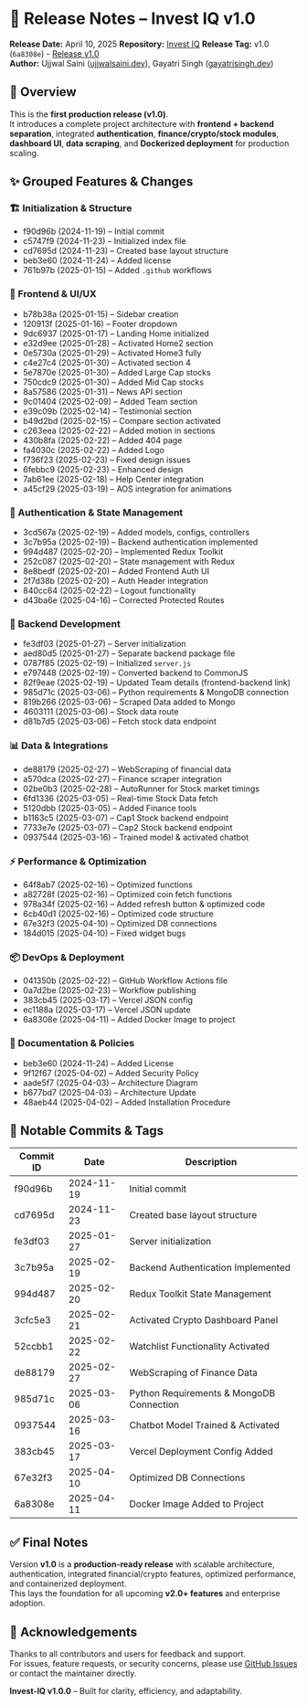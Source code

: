 # 🚀 Release Notes – Invest IQ v1.0

**Release Date:** April 10, 2025
**Repository:** [Invest IQ](https://github.com/UjjwalSaini07/InvestIQ)
**Release Tag:** v1.0 (`6a8308e`) - [Release v1.0](https://github.com/UjjwalSaini07/InvestIQ/releases/tag/v1.0.0)  
**Author:** Ujjwal Saini ([ujjwalsaini.dev](https://ujjwalsaini.dev)), Gayatri Singh ([gayatrisingh.dev](https://portfolio-gayatri-singhs-projects.vercel.app/))

## 📌 Overview
This is the **first production release (v1.0)**.  
It introduces a complete project architecture with **frontend + backend separation**, integrated **authentication**, **finance/crypto/stock modules**, **dashboard UI**, **data scraping**, and **Dockerized deployment** for production scaling.  

## ✨ Grouped Features & Changes

### 🏗 Initialization & Structure
- f90d96b (2024-11-19) – Initial commit  
- c5747f9 (2024-11-23) – Initialized index file  
- cd7695d (2024-11-23) – Created base layout structure  
- beb3e60 (2024-11-24) – Added license  
- 761b97b (2025-01-15) – Added `.github` workflows  

### 🎨 Frontend & UI/UX
- b78b38a (2025-01-15) – Sidebar creation  
- 120913f (2025-01-16) – Footer dropdown  
- 9dc6937 (2025-01-17) – Landing Home initialized  
- e32d9ee (2025-01-28) – Activated Home2 section  
- 0e5730a (2025-01-29) – Activated Home3 fully  
- c4e27c4 (2025-01-30) – Activated section 4  
- 5e7870e (2025-01-30) – Added Large Cap stocks  
- 750cdc9 (2025-01-30) – Added Mid Cap stocks  
- 8a57586 (2025-01-31) – News API section  
- 9c01404 (2025-02-09) – Added Team section  
- e39c09b (2025-02-14) – Testimonial section  
- b49d2bd (2025-02-15) – Compare section activated  
- c263eea (2025-02-22) – Added motion in sections  
- 430b8fa (2025-02-22) – Added 404 page  
- fa4030c (2025-02-22) – Added Logo  
- f736f23 (2025-02-23) – Fixed design issues  
- 6febbc9 (2025-02-23) – Enhanced design  
- 7ab61ee (2025-02-18) – Help Center integration  
- a45cf29 (2025-03-19) – AOS integration for animations  

### 🔐 Authentication & State Management
- 3cd567a (2025-02-19) – Added models, configs, controllers  
- 3c7b95a (2025-02-19) – Backend authentication implemented  
- 994d487 (2025-02-20) – Implemented Redux Toolkit  
- 252c087 (2025-02-20) – State management with Redux  
- 8e8bedf (2025-02-20) – Added Frontend Auth UI  
- 2f7d38b (2025-02-20) – Auth Header integration  
- 840cc64 (2025-02-22) – Logout functionality  
- d43ba6e (2025-04-16) – Corrected Protected Routes  

### 📡 Backend Development
- fe3df03 (2025-01-27) – Server initialization  
- aed80d5 (2025-01-27) – Separate backend package file  
- 0787f85 (2025-02-19) – Initialized `server.js`  
- e797448 (2025-02-19) – Converted backend to CommonJS  
- 82f9eae (2025-02-19) – Updated Team details (frontend-backend link)  
- 985d71c (2025-03-06) – Python requirements & MongoDB connection  
- 819b266 (2025-03-06) – Scraped Data added to Mongo  
- 4603111 (2025-03-06) – Stock data route  
- d81b7d5 (2025-03-06) – Fetch stock data endpoint  

### 📊 Data & Integrations
- de88179 (2025-02-27) – WebScraping of financial data  
- a570dca (2025-02-27) – Finance scraper integration  
- 02be0b3 (2025-02-28) – AutoRunner for Stock market timings  
- 6fd1336 (2025-03-05) – Real-time Stock Data fetch  
- 5120dbb (2025-03-05) – Added Finance tools  
- b1163c5 (2025-03-07) – Cap1 Stock backend endpoint  
- 7733e7e (2025-03-07) – Cap2 Stock backend endpoint  
- 0937544 (2025-03-16) – Trained model & activated chatbot  

### ⚡ Performance & Optimization
- 64f8ab7 (2025-02-16) – Optimized functions  
- a82728f (2025-02-16) – Optimized coin fetch functions  
- 978a34f (2025-02-16) – Added refresh button & optimized code  
- 6cb40d1 (2025-02-16) – Optimized code structure  
- 67e32f3 (2025-04-10) – Optimized DB connections  
- 184d015 (2025-04-10) – Fixed widget bugs  

### 📦 DevOps & Deployment
- 041350b (2025-02-22) – GitHub Workflow Actions file  
- 0a7d2be (2025-02-23) – Workflow publishing  
- 383cb45 (2025-03-17) – Vercel JSON config  
- ec1188a (2025-03-17) – Vercel JSON update  
- 6a8308e (2025-04-11) – Added Docker Image to project  

### 📝 Documentation & Policies
- beb3e60 (2024-11-24) – Added License  
- 9f12f67 (2025-04-02) – Added Security Policy  
- aade5f7 (2025-04-03) – Architecture Diagram  
- b677bd7 (2025-04-03) – Architecture Update  
- 48aeb44 (2025-04-02) – Added Installation Procedure  


## 📂 Notable Commits & Tags

| Commit ID | Date       | Description |
|-----------|------------|-------------|
| f90d96b   | 2024-11-19 | Initial commit |
| cd7695d   | 2024-11-23 | Created base layout structure |
| fe3df03   | 2025-01-27 | Server initialization |
| 3c7b95a   | 2025-02-19 | Backend Authentication Implemented |
| 994d487   | 2025-02-20 | Redux Toolkit State Management |
| 3cfc5e3   | 2025-02-21 | Activated Crypto Dashboard Panel |
| 52ccbb1   | 2025-02-22 | Watchlist Functionality Activated |
| de88179   | 2025-02-27 | WebScraping of Finance Data |
| 985d71c   | 2025-03-06 | Python Requirements & MongoDB Connection |
| 0937544   | 2025-03-16 | Chatbot Model Trained & Activated |
| 383cb45   | 2025-03-17 | Vercel Deployment Config Added |
| 67e32f3   | 2025-04-10 | Optimized DB Connections |
| 6a8308e   | 2025-04-11 | Docker Image Added to Project |

## ✅ Final Notes
Version **v1.0** is a **production-ready release** with scalable architecture, authentication, integrated financial/crypto features, optimized performance, and containerized deployment.  
This lays the foundation for all upcoming **v2.0+ features** and enterprise adoption.  

## 🙏 Acknowledgements

Thanks to all contributors and users for feedback and support.  
For issues, feature requests, or security concerns, please use [GitHub Issues](https://github.com/UjjwalSaini07/InvestIQ/issues) or contact the maintainer directly.

**Invest-IQ v1.0.0** – Built for clarity, efficiency, and adaptability.
